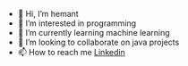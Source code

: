 - 👋 Hi, I’m hemant
- 👀 I’m interested in programming
- 🌱 I’m currently learning machine learning
- 💞️ I’m looking to collaborate on java projects
- 📫 How to reach me [Linkedin](https://www.linkedin.com/in/hemant-singh-75022719b)

<!---
hemant2704/hemant2704 is a ✨ special ✨ repository because its `README.md` (this file) appears on your GitHub profile.
You can click the Preview link to take a look at your changes.
--->
